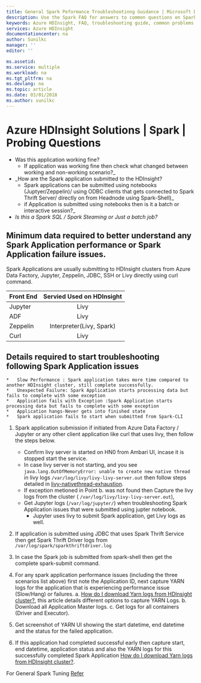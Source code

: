 ```yaml
---
title: General Spark Peformance Troubleshootinng Guidance | Microsoft Docs
description: Use the Spark FAQ for answers to common questions on Spark on Azure HDInsight platform.
keywords: Azure HDInsight, FAQ, troubleshooting guide, common problems, remote submission
services: Azure HDInsight
documentationcenter: na
author: Sunilkc
manager: ''
editor: ''

ms.assetid: 
ms.service: multiple
ms.workload: na
ms.tgt_pltfrm: na
ms.devlang: na
ms.topic: article
ms.date: 03/01/2018
ms.author: sunilkc
---
```

# Azure HDInsight Solutions | Spark | Probing Questions

* Was this application working fine? 
     * If application was working fine then check what changed between working and non-working scenario?_
* _How are the Spark application submitted to the HDInsight? 
     * Spark applications can be submitted using notebooks (Juptyer/Zeppelin)/ using ODBC clients that gets connected to Spark Thrift Server/ directly on from Headnode using Spark-Shell)_ 
     * if Application is submitted using notebooks then is it a batch or interactive session?_ 
* _Is this a Spark SQL / Spark Steaming  or Just a batch job?_ 

## Minimum data required to better understand any Spark Application performance or Spark Application failure issues.

Spark Applications are usually submitting to HDInsight clusters from Azure Data Factory, Jupyter, Zeppelin, JDBC, SSH or Livy directly using curl command.

| Front End     | Servied Used on HDInsight  |
| ------------- |:--------------------------:| 
| Jupyter       | Livy                       |
| ADF           | Livy                       |
| Zeppelin      | Interpreter(Livy, Spark)   |
| Curl          | Livy                       |


## Details required to start troubleshooting following Spark Application issues 
    *   Slow Performance : Spark application takes more time compared to another HDInsight cluster, still complete successfully.
    *   Unexpected Failure: Spark Application starts processing data but fails to complete with some exception
    *   Application fails with Exception :Spark Application starts processing data but fails to complete with some exception
    *   Application hangs-Never gets into finished state 
    *   Spark application fails to start when submitted from Spark-CLI

1. Spark application submission if initiated from Azure Data Factory / Jupyter  or any other client application like curl that uses livy, then follow the steps below.  
    *   Confirm livy server is started on HN0 from Ambari UI, incase it is stopped start the service.  
    *   In case livy server is not starting, and you see ``` java.lang.OutOfMemoryError: unable to create new native thread ``` in livy logs ``` /var/log/livy/livy-livy-server.out ``` then follow steps detailed in  [livy-nativethread-exhaustion](livy-nativethread-exhaustion.md).  
    * If exception metioned in Point b. was not found then Capture the livy logs from the cluster ( ``` /var/log/livy/livy-livy-server.out ```), 
    * Get Jupyter logs (``` /var/log/jupyter/ ```) when troubleshooting Spark Application issues that were submitted using jupter notebook.  
        * Jupyter uses livy to submit Spark application, get Livy logs as well.

2. If application is submitted using JDBC that uses Spark Thrift Service then get Spark Thrift Driver logs from ``` /var/log/spark/sparkthriftdriver.log ```  

3. In case the Spark job is submitted from spark-shell then get the complete spark-submit command.

4. For any spark application performance issues (including the three scenarios list above) first note the Application ID, next capture YARN logs for the application that is experiencing performance issue (Slow/Hang) or failures.
        a. [How do I download Yarn logs from HDInsight cluster?](/yarn/yarn-download-logs.html), this article details different options to capture YARN Logs.
        b. Download all Application Master logs.
        c. Get logs for all containers (Driver and Executor).

5. Get screenshot of YARN UI showing the start datetime, end datetime and the status for the failed application.

6. If this application had completed successful  early then capture start, end datetime, application status and also the YARN logs for this successfully completed Spark Application [How do I download Yarn logs from HDInsight cluster?](/yarn/yarn-download-logs.html). 

For General Spark Tuning [Refer](https://spark.apache.org/docs/latest/tuning.html)
